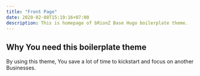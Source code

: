 ```yaml
---
title: "Front Page"
date: 2020-02-08T15:19:16+07:00
description: This is homepage of bRionZ Base Hugo boilerplate theme.
---
```


## Why You need this boilerplate theme

By using this theme, You save a lot of time to kickstart and focus on another Businesses.
